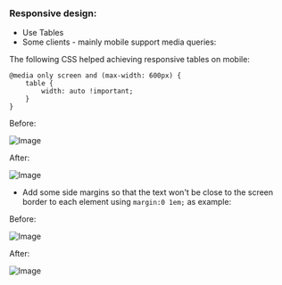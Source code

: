 ### Responsive design:
- Use Tables
- Some clients - mainly mobile support media queries:

The following CSS helped achieving responsive tables on mobile:
```
@media only screen and (max-width: 600px) {
    table {
        width: auto !important;
    }
}
```

Before:

![Image](https://github.com/dinbrca/email-templating-guide/raw/master/android4-vertical-allowed-1366.png)

After:

![Image](https://github.com/dinbrca/email-templating-guide/raw/master/android4-vertical-allowed-1366%20(1).png)

- Add some side margins so that the text won't be close to the screen border to each element using `margin:0 1em;` as example:

Before:

![Image](https://github.com/dinbrca/email-templating-guide/raw/master/androidoutlook-vertical-allowed-1366.png)

After:

![Image](https://github.com/dinbrca/email-templating-guide/raw/master/androidoutlook-vertical-allowed-1366%20(1).png)
